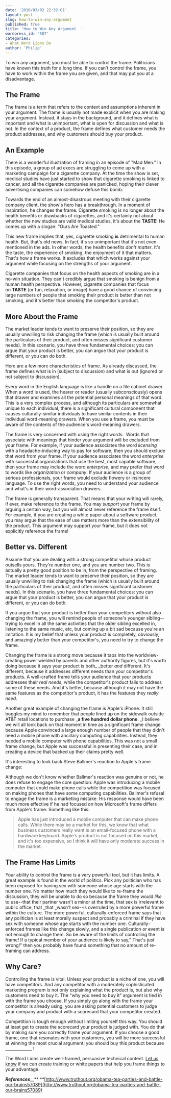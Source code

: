 ```yaml
---
date: '2010/03/02 22:32:01'
layout: post
slug: how-to-win-any-argument
published: true
title: 'How to Win Any Argument  '
wordpress_id: '587'
categories:
- What Word Lions Do
author: 'Philip'
---
```


To win any argument, you must be able to control the frame. Politicians have known this truth for a long time. If you can't control the frame, you have to work within the frame you are given, and that may put you at a disadvantage.


## The Frame




The frame is a term that refers to the context and assumptions inherent in your argument. The frame is usually not made explicit when you are making your argument. Instead, it stays in the background, and it defines what is important and what is unimportant, what is open for discussion and what is not. In the context of a product, the frame defines what customer needs the product addresses, and why customers should buy your product.


## An Example


There is a wonderful illustration of framing in an episode of "Mad Men." In this episode, a group of ad execs are struggling to come up with a marketing campaign for a cigarette company. At the time the show is set, medical studies have just started to show that cigarette smoking is linked to cancer, and all the cigarette companies are panicked, hoping their clever advertising companies can somehow defuse this bomb.

Towards the end of an almost-disastrous meeting with their cigarette company client, the show's hero has a breakthrough. In a moment of inspiration, he changes the frame. Cigarette smoking is no longer about the health benefits or drawbacks of cigarettes, and it's certainly not about whether the new studies are valid medical studies, it's about the **TASTE**! He comes up with a slogan: "Ours Are Toasted."

This new frame implies that, yes, cigarette smoking **is** detrimental to human health. But, that's old news. In fact, it's so unimportant that it's not even mentioned in the ads. In other words, the health benefits _don't matter_. It's the taste, the experience of smoking, the enjoyment of it that matters. That's how a frame works. It excludes that which works against your argument while focusing on the strengths of your argument.

Cigarette companies that focus on the health aspects of smoking are in a no-win situation. They can't credibly argue that smoking is benign from a human health perspective. However, cigarette companies that focus on **TASTE** (or fun, relaxation, or image) have a good chance of convincing large numbers of people that smoking their product is better than not smoking, and it's better than smoking the competitor's product.


## More About the Frame


The market leader tends to want to preserve their position, so they are usually unwilling to risk changing the frame (which is usually built around the particulars of their product, and often misses significant customer needs). In this scenario, you have three fundamental choices: you can argue that your product is better, you can argue that your product is different, or you can do both.

Here are a few more characteristics of frame. As already discussed, the frame defines what is in (subject to discussion) and what is out (ignored or not subject to discussion).


Every word in the English language is like a handle on a file cabinet drawer. When a word is used, the hearer or reader (usually subconsciously) opens that drawer and examines all the potential personal meanings of that word. This is a very complex process, and although its particulars are somewhat unique to each individual, there is a significant cultural component that causes culturally-similar individuals to have similar contents in their individual word-meaning drawers. When you use a frame, you must be aware of the contents of the audience's word-meaning drawers.


The frame is very concerned with using the right words.  Words that associate with meanings that hinder your argument will be excluded from your frame. For example, if your audience associates the word _licensing_ with a headache-inducing way to pay for software, then you should exclude that word from your frame. If your audience associates the word _enterprise_ with successful organizations that use the best, most capable software, then your frame may include the word _enterprise_, and may prefer that word to words like _organization_ or _company_. If your audience is a group of serious professionals, your frame would exclude flowery or insincere language. To use the right words, you need to understand your audience and what's in their word-association drawers.

The frame is generally transparent. That means that your writing will rarely, if ever, make reference to the frame. You may _support_ your frame by arguing a certain way, but you will almost never reference the frame itself. For example, if you are creating a white paper about a software product, you may argue that the ease of use matters more than the extensibility of the product. This argument may support your frame, but it does not explicitly reference the frame!


## Better vs. Different


Assume that you are dealing with a strong competitor whose product outsells yours. They're number one, and you are number two. This is actually a pretty good position to be in, from the perspective of framing. The market leader tends to want to preserve their position, so they are usually unwilling to risk changing the frame (which is usually built around the particulars of their product, and often misses significant customer needs). In this scenario, you have three fundamental choices: you can argue that your product is better, you can argue that your product is different, or you can do both.

If you argue that your product is better than your competitors without also changing the frame, you will remind people of someone's younger sibling--trying to excel in all the same activities that the older sibling excelled in, listening to the same music, etc, but coming up a bit sad because you're an imitation. It is my belief that unless your product is completely, obviously, and amazingly better than your competitor's, you need to try to change the frame.

Changing the frame is a strong move because it taps into the worldview-creating power wielded by parents and other authority figures, but it's worth doing because it says your product is both_ _better _and_ different. It's different, because it addresses different needs than your competitor's products. A well-crafted frame tells your audience that your products addresses their _real_ _needs_, while the competitor's product fails to address some of these needs. And it's better, because although it may not have the same features as the competitor's product, it has the features they _really need_.

Another great example of changing the frame is Apple's iPhone. It still boggles my mind to remember that people lined up on the sidewalk outside AT&T retail locations to purchase _**a five hundred dollar phone**. _I believe we will all look back on that moment in time as a significant frame change because Apple convinced a large enough number of people that they didn't need a mobile phone with ancillary computing capabilities. Instead, they needed a mobile computer with phone capabilities. This was not a small frame change, but Apple was successful in presenting their case, and in creating a device that backed up their claims pretty well.

It's interesting to look back Steve Ballmer's reaction to Apple's frame change:



Although we don't know whether Ballmer's reaction was genuine or not, he does refuse to engage the core question: Apple was introducing a mobile computer that could make phone calls while the competition was focused on making phones that have some computing capabilities. Ballmer's refusal to engage the frame is a marketing mistake. His response would have been much more effective if he had focused on how Microsoft's frame differs from Apple's frame. Something like this:


> Apple has just introduced a mobile computer that can make phone calls. While there may be a market for this, we know that what business customers really want is an email-focused phone with a hardware keyboard. Apple's product is not focused on this market, and it's too expensive, so I think it will have only moderate success in the market.




## The Frame Has Limits


Your ability to control the frame is a very powerful tool, but it has limits. A great example is found in the world of politics. Pick any politician who has been exposed for having sex with someone whose age starts with the number one. No matter how much they would like to re-frame the discussion, they will be unable to do so because the frame they would _like_ to use--that their partner wasn't a minor at the time, that sex is irrelevant to public office, that _that _wasn't sex--is overruled by a more powerful frame within the culture. The more powerful, culturally-enforced frame says that any politician is at least morally suspect and probably a criminal if they have sex with someone whose age starts with the number one. Culturally-enforced frames like this change slowly, and a single publication or event is not enough to change them. So be aware of the limits of controlling the frame! If a typical member of your audience is likely to say," That's just wrong!" then you probably have found something that no amount of re-framing can address.


## Why Care?


Controlling the frame is vital. Unless your product is a niche of one, you will have competitors. And any competitor with a moderately sophisticated marketing program is not only explaining what the product is, but also why customers need to buy it. The "why you need to buy it" argument is tied in with the frame you choose. If you simply go along with the frame your competitor is already using, you are asking potential customers to judge your company and product with a scorecard that your competitor created.

Competition is tough enough without limiting yourself this way. You should at least get to create the scorecard your product is judged with. You do that by making sure you correctly frame your argument. If you choose a good frame, one that resonates with your customers, you will be more successful at winning the most crucial argument: you should buy this product because _____________ !

The Word Lions create well-framed, persuasive technical content. [Let us know](mailto:info@wordlions.com) if we can create training or white papers that help you frame things to your advantage.

_**References**__**
**_[http://www.truthout.org/obama-tea-parties-and-battle-our-brains57089](http://www.truthout.org/obama-tea-parties-and-battle-our-brains57089)
